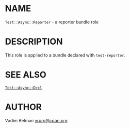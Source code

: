 NAME
====



`Test::Async::Reporter` - a reporter bundle role

DESCRIPTION
===========



This role is applied to a bundle declared with `test-reporter`.

SEE ALSO
========

[`Test::Async::Decl`](https://github.com/vrurg/raku-Test-Async/blob/v0.0.1/docs/md/Test/Async/Decl.md)

AUTHOR
======

Vadim Belman <vrurg@cpan.org>

